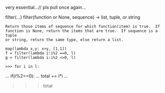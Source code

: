 very essential...// pls pull once again...

filter(...)
    filter(function or None, sequence) -> list, tuple, or string

    Return those items of sequence for which function(item) is true.  If
    function is None, return the items that are true.  If sequence is a tuple
    or string, return the same type, else return a list.
    
    map(lambda x,y: x+y, [1,1])
    f = filter(lambda i:i%2 ==0, l)
    g = filter(lambda i:i%2 <>0, l)
    
    >>> for i in l:
...   if(i%2==0):
...     total += i*i
...
>>> total
    
